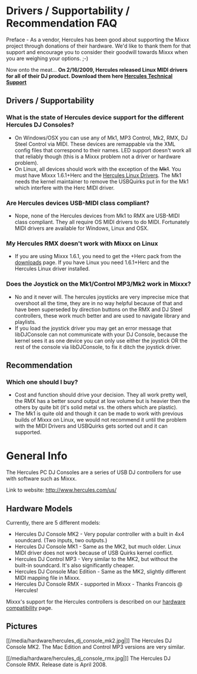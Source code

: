 # Drivers / Supportability / Recommendation FAQ

Preface - As a vendor, Hercules has been good about supporting the Mixxx
project through donations of their hardware. We'd like to thank them for
that support and encourage you to consider their goodwill towards Mixxx
when you are weighing your options. ;-)

Now onto the meat... **On 2/16/2009, Hercules released Linux MIDI
drivers for all of their DJ product. Download them here [Hercules
Technical Support](http://ts.hercules.com)**

## Drivers / Supportability

### What is the state of Hercules device support for the different Hercules DJ Consoles?

  - On Windows/OSX you can use any of Mk1, MP3 Control, Mk2, RMX, DJ
    Steel Control via MIDI. These devices are remappable via the XML
    config files that correspond to their names. LED support doesn't
    work all that reliably though (this is a Mixxx problem not a driver
    or hardware problem).
  - On Linux, all devices should work with the exception of the ~~Mk1~~.
    You must have Mixxx 1.6.1+Herc and the [Hercules Linux
    Drivers](http://ts.hercules.com/eng/index.php?pg=view_files&gid=2&fid=28&pid=215&cid=1#section1).
    The Mk1 needs the kernel maintainer to remove the USBQuirks put in
    for the Mk1 which interfere with the Herc MIDI driver.

### Are Hercules devices USB-MIDI class compliant?

  - Nope, none of the Hercules devices from Mk1 to RMX are USB-MIDI
    class compliant. They all require OS MIDI drivers to do MIDI.
    Fortunately MIDI drivers are available for Windows, Linux and OSX.

### My Hercules RMX doesn't work with Mixxx on Linux

  - If you are using Mixxx 1.6.1, you need to get the +Herc pack from
    the [downloads](http://mixxx.org/downloads/) page. If you have Linux
    you need 1.6.1+Herc and the Hercules Linux driver installed.

### Does the Joystick on the Mk1/Control MP3/Mk2 work in Mixxx?

  - No and it never will. The hercules joysticks are very imprecise mice
    that overshoot all the time, they are in no way helpful because of
    that and have been superseded by direction buttons on the RMX and DJ
    Steel controllers, these work much better and are used to navigate
    library and playlists.
  - If you load the joystick driver you may get an error message that
    libDJConsole can not communicate with your DJ Console, because the
    kernel sees it as one device you can only use either the joystick OR
    the rest of the console via libDJConsole, to fix it ditch the
    joystick driver.

## Recommendation

### Which one should I buy?

  - Cost and function should drive your decision. They all work pretty
    well, the RMX has a better sound output at low volume but is heavier
    then the others by quite bit (it's solid metal vs. the others which
    are plastic).
  - The Mk1 is quite old and though it can be made to work with previous
    builds of Mixxx on Linux, we would not recommend it until the
    problem with the MIDI Drivers and USBQuirks gets sorted out and it
    can supported.

# General Info

The Hercules PC DJ Consoles are a series of USB DJ controllers for use
with software such as Mixxx.

Link to website: <http://www.hercules.com/us/>

## Hardware Models

Currently, there are 5 different models:

  - Hercules DJ Console MK2 - Very popular controller with a built in
    4x4 soundcard. (Two inputs, two outputs.) 
  - Hercules DJ Console MK1 - Same as the MK2, but much older. Linux
    MIDI driver does not work because of USB Quirks kernel conflict.
  - Hercules DJ Control MP3 - Very similar to the MK2, but without the
    built-in soundcard. It's also significantly cheaper.
  - Hercules DJ Console Mac Edition - Same as the MK2, slightly
    different MIDI mapping file in Mixxx.
  - Hercules DJ Console RMX - supported in Mixxx - Thanks Francois @
    Hercules\!

Mixxx's support for the Hercules controllers is described on our
[hardware compatibility](hardware_compatibility) page.

## Pictures

[[/media/hardware/hercules_dj_console_mk2.jpg|]] The Hercules DJ Console MK2.
The Mac Edition and Control MP3 versions are very similar.

[[/media/hardware/hercules_dj_console_rmx.jpg|]] The Hercules DJ Console RMX.
Release date is April 2008.
